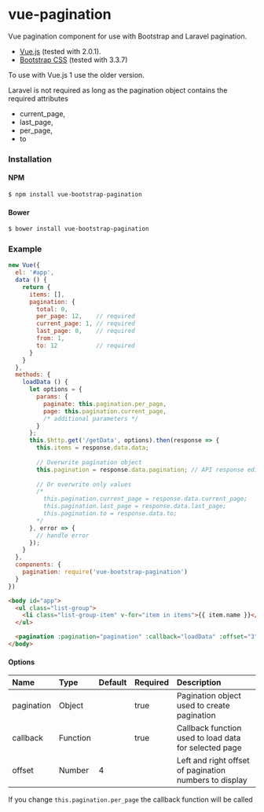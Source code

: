# vue-pagination
Vue pagination component for use with Bootstrap and Laravel pagination.

* [Vue.js](http://vuejs.org/) (tested with 2.0.1).
* [Bootstrap CSS](http://getbootstrap.com/) (tested with 3.3.7)

To use with Vue.js 1 use the older version.

Laravel is not required as long as the pagination object contains the required attributes
* current_page,
* last_page,
* per_page,
* to

### Installation

#### NPM

```bash
$ npm install vue-bootstrap-pagination
```

#### Bower

```bash
$ bower install vue-bootstrap-pagination
```

### Example
```js
new Vue({
  el: '#app',
  data () {
    return {
      items: [],
      pagination: {
        total: 0,
        per_page: 12,    // required
        current_page: 1, // required
        last_page: 0,    // required
        from: 1,
        to: 12           // required
      }
    }
  },
  methods: {
    loadData () {
      let options = {
        params: {
          paginate: this.pagination.per_page,
          page: this.pagination.current_page,
          /* additional parameters */
        }
      };
      this.$http.get('/getData', options).then(response => {
        this.items = response.data.data;
        
        // Overwrite pagination object
        this.pagination = response.data.pagination; // API response edited to have pagination data under pagination object
        
        // Or overwrite only values
        /*
          this.pagination.current_page = response.data.current_page;
          this.pagination.last_page = response.data.last_page;
          this.pagination.to = response.data.to;
        */
      }, error => {
        // handle error
      });
    }
  },
  components: {
    pagination: require('vue-bootstrap-pagination')
  }
})
```

```html
<body id="app">
  <ul class="list-group">
    <li class="list-group-item" v-for="item in items">{{ item.name }}</li>
  </ul>

  <pagination :pagination="pagination" :callback="loadData" :offset="3"></pagination>
</body>
```

#### Options
| Name          | Type     | Default | Required | Description
| :------------ | :--------| :-------| :--------| :-----------
| pagination    | Object   |         | true     | Pagination object used to create pagination
| callback      | Function |         | true     | Callback function used to load data for selected page
| offset        | Number   | 4       |          | Left and right offset of pagination numbers to display

If you change `this.pagination.per_page` the callback function will be called

